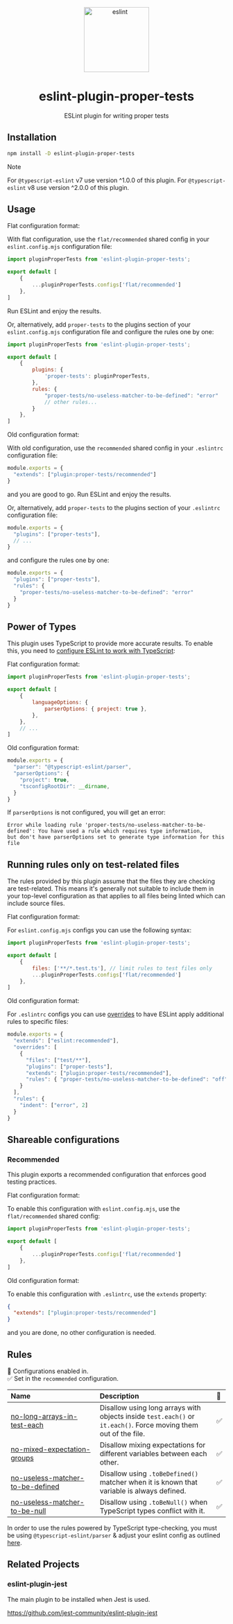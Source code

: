 <div align="center">
  <a href="https://eslint.org/">
    <img alt="eslint" height="150" src="https://eslint.org/assets/images/logo/eslint-logo-color.svg">
  </a>
  <h1>eslint-plugin-proper-tests</h1>
  <p>ESLint plugin for writing proper tests</p>
</div>

## Installation

```bash
npm install -D eslint-plugin-proper-tests
```

> [!NOTE]  
> For `@typescript-eslint` v7 use version ^1.0.0 of this plugin. For `@typescript-eslint` v8 use version ^2.0.0 of this plugin.

## Usage

Flat configuration format:

With flat configuration, use the `flat/recommended` shared config in your `eslint.config.mjs` configuration file:

```js
import pluginProperTests from 'eslint-plugin-proper-tests';

export default [
    {
        ...pluginProperTests.configs['flat/recommended']
    },
]
```

Run ESLint and enjoy the results.

Or, alternatively, add `proper-tests` to the plugins section of your `eslint.config.mjs` configuration file and configure the rules one by one:

```js
import pluginProperTests from 'eslint-plugin-proper-tests';

export default [
    {
        plugins: {
            'proper-tests': pluginProperTests,
        },
        rules: {
            "proper-tests/no-useless-matcher-to-be-defined": "error"
            // other rules...
        }
    },
]
```

Old configuration format:

With old configuration, use the `recommended` shared config in your `.eslintrc` configuration file:

```js
module.exports = {
  "extends": ["plugin:proper-tests/recommended"]
}
```

and you are good to go. Run ESLint and enjoy the results.

Or, alternatively, add `proper-tests` to the plugins section of your `.eslintrc` configuration file:

```js
module.exports = {
  "plugins": ["proper-tests"],
  // ...  
}
```

and configure the rules one by one:

```js
module.exports = {
  "plugins": ["proper-tests"],
  "rules": {
    "proper-tests/no-useless-matcher-to-be-defined": "error"
  }
}
```

## Power of Types

This plugin uses TypeScript to provide more accurate results. To enable this, you need to [configure ESLint to work with TypeScript](https://typescript-eslint.io/getting-started/typed-linting):

Flat configuration format:

```js
import pluginProperTests from 'eslint-plugin-proper-tests';

export default [
    {
        languageOptions: {
            parserOptions: { project: true },
        },
    },
    // ...
]
```

Old configuration format:

```js
module.exports = {
  "parser": "@typescript-eslint/parser",
  "parserOptions": {
    "project": true,
    "tsconfigRootDir": __dirname,
  }
}
```

If `parserOptions` is not configured, you will get an error:

```shell
Error while loading rule 'proper-tests/no-useless-matcher-to-be-defined': You have used a rule which requires type information, 
but don't have parserOptions set to generate type information for this file
```

## Running rules only on test-related files

The rules provided by this plugin assume that the files they are checking are
test-related. This means it's generally not suitable to include them in your
top-level configuration as that applies to all files being linted which can
include source files.

Flat configuration format:

For `eslint.config.mjs` configs you can use the following syntax:

```js
import pluginProperTests from 'eslint-plugin-proper-tests';

export default [
    {
        files: ['**/*.test.ts'], // limit rules to test files only
        ...pluginProperTests.configs['flat/recommended']
    },
]
```

Old configuration format:

For `.eslintrc` configs you can use
[overrides](https://eslint.org/docs/user-guide/configuring/configuration-files#how-do-overrides-work)
to have ESLint apply additional rules to specific files:

```js
module.exports = {
  "extends": ["eslint:recommended"],
  "overrides": [
    {
      "files": ["test/**"],
      "plugins": ["proper-tests"],
      "extends": ["plugin:proper-tests/recommended"],
      "rules": { "proper-tests/no-useless-matcher-to-be-defined": "off" }
    }
  ],
  "rules": {
    "indent": ["error", 2]
  }
}
```

## Shareable configurations

### Recommended

This plugin exports a recommended configuration that enforces good testing
practices.

Flat configuration format:

To enable this configuration with `eslint.config.mjs`, use the `flat/recommended` shared config:

```js
import pluginProperTests from 'eslint-plugin-proper-tests';

export default [
    {
        ...pluginProperTests.configs['flat/recommended']
    },
]
```

Old configuration format:

To enable this configuration with `.eslintrc`, use the `extends` property:

```json
{
  "extends": ["plugin:proper-tests/recommended"]
}
```

and you are done, no other configuration is needed.

## Rules

<!-- begin auto-generated rules list -->

💼 Configurations enabled in.\
✅ Set in the `recommended` configuration.

| Name                                                                               | Description                                                                                                     | 💼 |
| :--------------------------------------------------------------------------------- | :-------------------------------------------------------------------------------------------------------------- | :- |
| [no-long-arrays-in-test-each](docs/rules/no-long-arrays-in-test-each.md)           | Disallow using long arrays with objects inside `test.each()` or `it.each()`. Force moving them out of the file. | ✅  |
| [no-mixed-expectation-groups](docs/rules/no-mixed-expectation-groups.md)           | Disallow mixing expectations for different variables between each other.                                        | ✅  |
| [no-useless-matcher-to-be-defined](docs/rules/no-useless-matcher-to-be-defined.md) | Disallow using `.toBeDefined()` matcher when it is known that variable is always defined.                       | ✅  |
| [no-useless-matcher-to-be-null](docs/rules/no-useless-matcher-to-be-null.md)       | Disallow using `.toBeNull()` when TypeScript types conflict with it.                                            | ✅  |

<!-- end auto-generated rules list -->

In order to use the rules powered by TypeScript type-checking, you must be using
`@typescript-eslint/parser` & adjust your eslint config as outlined
[here](https://typescript-eslint.io/getting-started/typed-linting/).

## Related Projects

### eslint-plugin-jest

The main plugin to be installed when Jest is used.

<https://github.com/jest-community/eslint-plugin-jest>
